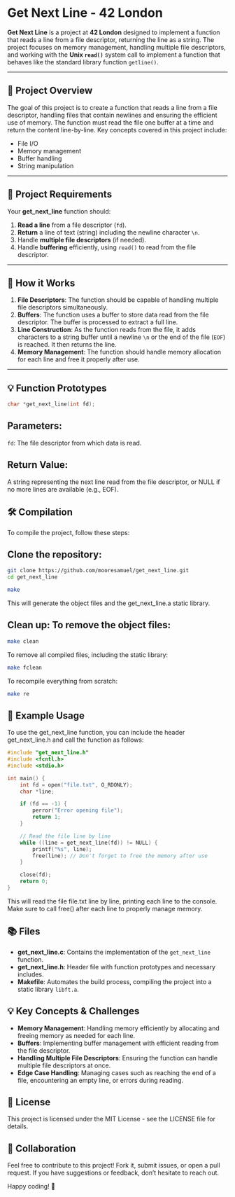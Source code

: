 # Get Next Line - 42 London

**Get Next Line** is a project at **42 London** designed to implement a function that reads a line from a file descriptor, returning the line as a string. The project focuses on memory management, handling multiple file descriptors, and working with the **Unix `read()`** system call to implement a function that behaves like the standard library function `getline()`.

---

## 🔑 Project Overview

The goal of this project is to create a function that reads a line from a file descriptor, handling files that contain newlines and ensuring the efficient use of memory. The function must read the file one buffer at a time and return the content line-by-line. Key concepts covered in this project include:

- File I/O
- Memory management
- Buffer handling
- String manipulation

---

## 📝 Project Requirements

Your **get_next_line** function should:
1. **Read a line** from a file descriptor (`fd`).
2. **Return** a line of text (string) including the newline character `\n`.
3. Handle **multiple file descriptors** (if needed).
4. Handle **buffering** efficiently, using `read()` to read from the file descriptor.

---

## 🚀 How it Works

1. **File Descriptors**: The function should be capable of handling multiple file descriptors simultaneously.
2. **Buffers**: The function uses a buffer to store data read from the file descriptor. The buffer is processed to extract a full line.
3. **Line Construction**: As the function reads from the file, it adds characters to a string buffer until a newline `\n` or the end of the file (`EOF`) is reached. It then returns the line.
4. **Memory Management**: The function should handle memory allocation for each line and free it properly after use.

---

## 💡 Function Prototypes


```c
char *get_next_line(int fd);
```

## Parameters:

`fd`: The file descriptor from which data is read.

## Return Value:

A string representing the next line read from the file descriptor, or NULL if no more lines are available (e.g., EOF).

## 🛠️ Compilation
To compile the project, follow these steps:

## Clone the repository:

```bash
git clone https://github.com/mooresamuel/get_next_line.git
cd get_next_line
```
```bash
make
```
This will generate the object files and the get_next_line.a static library.

## Clean up: To remove the object files:
```bash
make clean
```
To remove all compiled files, including the static library:

```bash
make fclean
```
To recompile everything from scratch:

```bash
make re
```

## 🧪 Example Usage
To use the get_next_line function, you can include the header get_next_line.h and call the function as follows:


```c
#include "get_next_line.h"
#include <fcntl.h>
#include <stdio.h>

int main() {
    int fd = open("file.txt", O_RDONLY);
    char *line;

    if (fd == -1) {
        perror("Error opening file");
        return 1;
    }

    // Read the file line by line
    while ((line = get_next_line(fd)) != NULL) {
        printf("%s", line);
        free(line); // Don't forget to free the memory after use
    }

    close(fd);
    return 0;
}
```

This will read the file file.txt line by line, printing each line to the console. Make sure to call free() after each line to properly manage memory.

## 📚 Files

- **get_next_line.c**: Contains the implementation of the `get_next_line` function.
- **get_next_line.h**: Header file with function prototypes and necessary includes.
- **Makefile**: Automates the build process, compiling the project into a static library `libft.a`.

## 💡 Key Concepts & Challenges

- **Memory Management**: Handling memory efficiently by allocating and freeing memory as needed for each line.
- **Buffers**: Implementing buffer management with efficient reading from the file descriptor.
- **Handling Multiple File Descriptors**: Ensuring the function can handle multiple file descriptors at once.
- **Edge Case Handling**: Managing cases such as reaching the end of a file, encountering an empty line, or errors during reading.

## 📄 License

This project is licensed under the MIT License - see the LICENSE file for details.

## 🤝 Collaboration

Feel free to contribute to this project! Fork it, submit issues, or open a pull request. If you have suggestions or feedback, don’t hesitate to reach out.

Happy coding! 🚀

